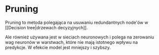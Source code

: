 # Pruning
Pruning to metoda polegająca na usuwaniu redundantnych node'ów w [[Decision tree|drzewach decyzyjnych]].

Ale również używana jest w sieciach neuronowych i polega na zerowaniu wag neuronów w warstwach, które nie mają istotnego wpływu na predykcje. W efekcie model jest mniejszy i szybszy.